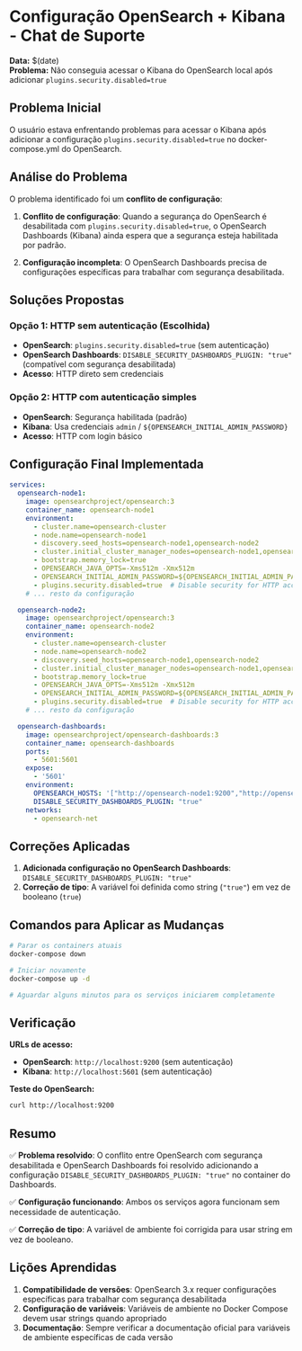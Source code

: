 # Configuração OpenSearch + Kibana - Chat de Suporte

**Data:** $(date)  
**Problema:** Não conseguia acessar o Kibana do OpenSearch local após adicionar `plugins.security.disabled=true`

## Problema Inicial

O usuário estava enfrentando problemas para acessar o Kibana após adicionar a configuração `plugins.security.disabled=true` no docker-compose.yml do OpenSearch.

## Análise do Problema

O problema identificado foi um **conflito de configuração**:

1. **Conflito de configuração**: Quando a segurança do OpenSearch é desabilitada com `plugins.security.disabled=true`, o OpenSearch Dashboards (Kibana) ainda espera que a segurança esteja habilitada por padrão.

2. **Configuração incompleta**: O OpenSearch Dashboards precisa de configurações específicas para trabalhar com segurança desabilitada.

## Soluções Propostas

### Opção 1: HTTP sem autenticação (Escolhida)
- **OpenSearch**: `plugins.security.disabled=true` (sem autenticação)
- **OpenSearch Dashboards**: `DISABLE_SECURITY_DASHBOARDS_PLUGIN: "true"` (compatível com segurança desabilitada)
- **Acesso**: HTTP direto sem credenciais

### Opção 2: HTTP com autenticação simples
- **OpenSearch**: Segurança habilitada (padrão)
- **Kibana**: Usa credenciais `admin` / `${OPENSEARCH_INITIAL_ADMIN_PASSWORD}`
- **Acesso**: HTTP com login básico

## Configuração Final Implementada

```yaml
services:
  opensearch-node1:
    image: opensearchproject/opensearch:3
    container_name: opensearch-node1
    environment:
      - cluster.name=opensearch-cluster
      - node.name=opensearch-node1
      - discovery.seed_hosts=opensearch-node1,opensearch-node2
      - cluster.initial_cluster_manager_nodes=opensearch-node1,opensearch-node2
      - bootstrap.memory_lock=true
      - OPENSEARCH_JAVA_OPTS=-Xms512m -Xmx512m
      - OPENSEARCH_INITIAL_ADMIN_PASSWORD=${OPENSEARCH_INITIAL_ADMIN_PASSWORD}
      - plugins.security.disabled=true  # Disable security for HTTP access
    # ... resto da configuração

  opensearch-node2:
    image: opensearchproject/opensearch:3
    container_name: opensearch-node2
    environment:
      - cluster.name=opensearch-cluster
      - node.name=opensearch-node2
      - discovery.seed_hosts=opensearch-node1,opensearch-node2
      - cluster.initial_cluster_manager_nodes=opensearch-node1,opensearch-node2
      - bootstrap.memory_lock=true
      - OPENSEARCH_JAVA_OPTS=-Xms512m -Xmx512m
      - OPENSEARCH_INITIAL_ADMIN_PASSWORD=${OPENSEARCH_INITIAL_ADMIN_PASSWORD}
      - plugins.security.disabled=true  # Disable security for HTTP access
    # ... resto da configuração

  opensearch-dashboards:
    image: opensearchproject/opensearch-dashboards:3
    container_name: opensearch-dashboards
    ports:
      - 5601:5601
    expose:
      - '5601'
    environment:
      OPENSEARCH_HOSTS: '["http://opensearch-node1:9200","http://opensearch-node2:9200"]'
      DISABLE_SECURITY_DASHBOARDS_PLUGIN: "true"
    networks:
      - opensearch-net
```

## Correções Aplicadas

1. **Adicionada configuração no OpenSearch Dashboards**: `DISABLE_SECURITY_DASHBOARDS_PLUGIN: "true"`
2. **Correção de tipo**: A variável foi definida como string (`"true"`) em vez de booleano (`true`)

## Comandos para Aplicar as Mudanças

```bash
# Parar os containers atuais
docker-compose down

# Iniciar novamente
docker-compose up -d

# Aguardar alguns minutos para os serviços iniciarem completamente
```

## Verificação

**URLs de acesso:**
- **OpenSearch**: `http://localhost:9200` (sem autenticação)
- **Kibana**: `http://localhost:5601` (sem autenticação)

**Teste do OpenSearch:**
```bash
curl http://localhost:9200
```

## Resumo

✅ **Problema resolvido**: O conflito entre OpenSearch com segurança desabilitada e OpenSearch Dashboards foi resolvido adicionando a configuração `DISABLE_SECURITY_DASHBOARDS_PLUGIN: "true"` no container do Dashboards.

✅ **Configuração funcionando**: Ambos os serviços agora funcionam sem necessidade de autenticação.

✅ **Correção de tipo**: A variável de ambiente foi corrigida para usar string em vez de booleano.

## Lições Aprendidas

1. **Compatibilidade de versões**: OpenSearch 3.x requer configurações específicas para trabalhar com segurança desabilitada
2. **Configuração de variáveis**: Variáveis de ambiente no Docker Compose devem usar strings quando apropriado
3. **Documentação**: Sempre verificar a documentação oficial para variáveis de ambiente específicas de cada versão
